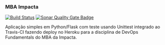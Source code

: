 ### MBA Impacta 
[![Build Status](https://app.travis-ci.com/danieliImpacta/devopslab-es21.svg?branch=main)](https://app.travis-ci.com/danieliImpacta/devopslab-es21)
[![Sonar Quality Gate Badge](https://sonarcloud.io/api/project_badges/measure?project=danieliImpacta_devopslab-es21&metric=alert_status)](https://sonarcloud.io/dashboard?id=danieliImpacta_devopslab-es21)

Aplicação simples em Python/Flask com teste usando Unittest integrado ao Travis-CI fazendo deploy no Heroku para a disciplina de DevOps Fundamentals do MBA da Impacta.